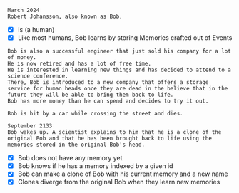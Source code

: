 ```
March 2024
Robert Johansson, also known as Bob,
```

- [x] is (a human)
- [x] Like most humans, Bob learns by storing Memories crafted out of Events

```
Bob is also a successful engineer that just sold his company for a lot of money.
He is now retired and has a lot of free time.
He is interested in learning new things and has decided to attend to a science conference.
There, Bob is introduced to a new company that offers a storage service for human heads once they are dead in the believe that in the future they will be able to bring them back to life.
Bob has more money than he can spend and decides to try it out.
```

```
Bob is hit by a car while crossing the street and dies.
```

```
September 2133
Bob wakes up. A scientist explains to him that he is a clone of the original Bob and that he has been brought back to life using the memories stored in the original Bob's head.
```

- [x] Bob does not have any memory yet
- [x] Bob knows if he has a memory indexed by a given id
- [x] Bob can make a clone of Bob with his current memory and a new name
- [x] Clones diverge from the original Bob when they learn new memories
